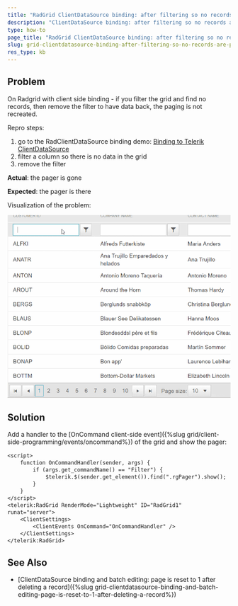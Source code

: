 ```yaml
---
title: "RadGrid ClientDataSource binding: after filtering so no records are present and removing the filter there is no pager"
description: "ClientDataSource binding: after filtering so no records are present and removing the filter there is no pager. Check it now!"
type: how-to
page_title: "RadGrid ClientDataSource binding: after filtering so no records are present and removing the filter there is no pager"
slug: grid-clientdatasource-binding-after-filtering-so-no-records-are-present-and-removing-the-filter-there-is-no-pager
res_type: kb
---
```


## Problem

On Radgrid with client side binding - if you filter the grid and find no records, then remove the filter to have data back, the paging is not recreated.

Repro steps:

1. go to the RadClientDataSource binding demo: [Binding to Telerik ClientDataSource](https://demos.telerik.com/aspnet-ajax/grid/examples/data-binding/client-side/client-data-source-binding/defaultcs.aspx)
2. filter a column so there is no data in the grid
3. remove the filter


**Actual**: the pager is gone

**Expected**: the pager is there

Visualization of the problem:

![pager-missing-after-filtering-and-client-binding](images/grid-clientdatasource-binding-after-filtering-so-no-records-are-present-and-removing-the-filter-there-.gif)

## Solution

Add a handler to the [OnCommand client-side event]({%slug grid/client-side-programming/events/oncommand%}) of the grid and show the pager:

````ASPX
<script>
    function OnCommandHandler(sender, args) {
        if (args.get_commandName() == "Filter") {
            $telerik.$(sender.get_element()).find(".rgPager").show();
        }
    }
</script>
<telerik:RadGrid RenderMode="Lightweight" ID="RadGrid1" runat="server">
    <ClientSettings>
        <ClientEvents OnCommand="OnCommandHandler" />
    </ClientSettings>
</telerik:RadGrid>
````

## See Also

 - [ClientDataSource binding and batch editing: page is reset to 1 after deleting a record]({%slug grid-clientdatasource-binding-and-batch-editing-page-is-reset-to-1-after-deleting-a-record%})


